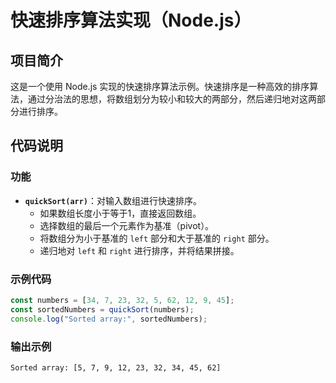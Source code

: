 # 快速排序算法实现（Node.js）

## 项目简介
这是一个使用 Node.js 实现的快速排序算法示例。快速排序是一种高效的排序算法，通过分治法的思想，将数组划分为较小和较大的两部分，然后递归地对这两部分进行排序。

## 代码说明

### 功能
- **`quickSort(arr)`**：对输入数组进行快速排序。
  - 如果数组长度小于等于1，直接返回数组。
  - 选择数组的最后一个元素作为基准（pivot）。
  - 将数组分为小于基准的 `left` 部分和大于基准的 `right` 部分。
  - 递归地对 `left` 和 `right` 进行排序，并将结果拼接。

### 示例代码
```javascript
const numbers = [34, 7, 23, 32, 5, 62, 12, 9, 45];
const sortedNumbers = quickSort(numbers);
console.log("Sorted array:", sortedNumbers);
```

### 输出示例
```plaintext
Sorted array: [5, 7, 9, 12, 23, 32, 34, 45, 62]
```
